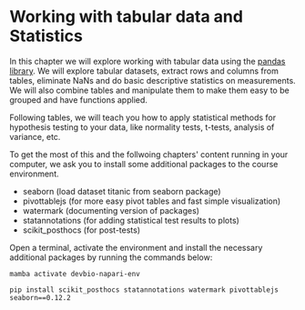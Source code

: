 # Working with tabular data and Statistics

In this chapter we will explore working with tabular data using the [pandas library](https://pandas.pydata.org/). We will explore tabular datasets, extract rows and columns from tables, eliminate NaNs and do basic descriptive statistics on measurements. We will also combine tables and manipulate them to make them easy to be grouped and have functions applied.

Following tables, we will teach you how to apply statistical methods for hypothesis testing to your data, like normality tests, t-tests, analysis of variance, etc.

To get the most of this and the follwoing chapters' content running in your computer, we ask you to install some additional packages to the course environment.

 * seaborn (load dataset titanic from seaborn package)
 * pivottablejs (for more easy pivot tables and fast simple visualization)
 * watermark (documenting version of packages)
 * statannotations (for adding statistical test results to plots)
 * scikit_posthocs (for post-tests)

Open a terminal, activate the environment and install the necessary additional packages by running the commands below:

```
mamba activate devbio-napari-env

pip install scikit_posthocs statannotations watermark pivottablejs seaborn==0.12.2
```
